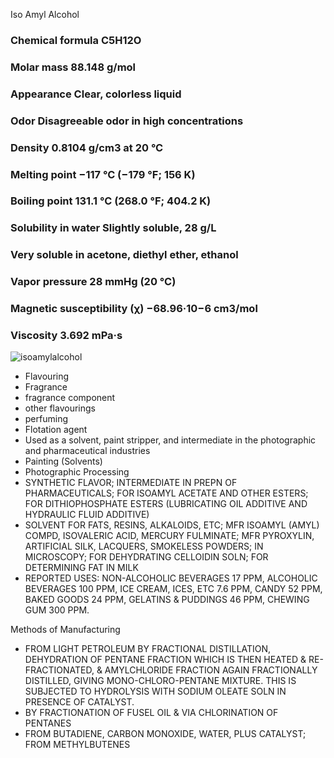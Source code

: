 Iso Amyl Alcohol

### Chemical formula    C5H12O
### Molar mass  88.148 g/mol
### Appearance  Clear, colorless liquid
### Odor    Disagreeable odor in high concentrations
### Density 0.8104 g/cm3 at 20 °C
### Melting point   −117 °C (−179 °F; 156 K)
### Boiling point   131.1 °C (268.0 °F; 404.2 K)
### Solubility in water Slightly soluble, 28 g/L
### Very soluble in acetone, diethyl ether, ethanol
### Vapor pressure  28 mmHg (20 °C)
### Magnetic susceptibility (χ) −68.96·10−6 cm3/mol
### Viscosity   3.692 mPa·s

![isoamylalcohol](../images/isoamylalcohole.png)

* Flavouring  
* Fragrance  
* fragrance component  
* other flavourings  
* perfuming  
* Flotation agent  
* Used as a solvent, paint stripper, and intermediate in the photographic and pharmaceutical industries  
* Painting (Solvents)   
* Photographic Processing   
* SYNTHETIC FLAVOR; INTERMEDIATE IN PREPN OF PHARMACEUTICALS; FOR ISOAMYL ACETATE AND OTHER ESTERS; FOR DITHIOPHOSPHATE ESTERS (LUBRICATING OIL ADDITIVE AND HYDRAULIC FLUID ADDITIVE)  
* SOLVENT FOR FATS, RESINS, ALKALOIDS, ETC; MFR ISOAMYL (AMYL) COMPD, ISOVALERIC ACID, MERCURY FULMINATE; MFR PYROXYLIN, ARTIFICIAL SILK, LACQUERS, SMOKELESS POWDERS; IN MICROSCOPY; FOR DEHYDRATING CELLOIDIN SOLN; FOR DETERMINING FAT IN MILK  
* REPORTED USES: NON-ALCOHOLIC BEVERAGES 17 PPM, ALCOHOLIC BEVERAGES 100 PPM, ICE CREAM, ICES, ETC 7.6 PPM, CANDY 52 PPM, BAKED GOODS 24 PPM, GELATINS & PUDDINGS 46 PPM, CHEWING GUM 300 PPM.

Methods of Manufacturing

* FROM LIGHT PETROLEUM BY FRACTIONAL DISTILLATION, DEHYDRATION OF PENTANE FRACTION WHICH IS THEN HEATED & RE-FRACTIONATED, & AMYLCHLORIDE FRACTION AGAIN FRACTIONALLY DISTILLED, GIVING MONO-CHLORO-PENTANE MIXTURE. THIS IS SUBJECTED TO HYDROLYSIS WITH SODIUM OLEATE SOLN IN PRESENCE OF CATALYST.  
* BY FRACTIONATION OF FUSEL OIL & VIA CHLORINATION OF PENTANES  
* FROM BUTADIENE, CARBON MONOXIDE, WATER, PLUS CATALYST; FROM METHYLBUTENES

